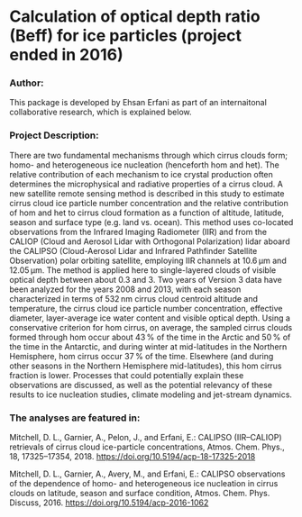 # Calculation of optical depth ratio (Beff) for ice particles (project ended in 2016)

### Author:
This package is developed by Ehsan Erfani as part of an internaitonal collaborative research, which is explained below. 

### Project Description:
There are two fundamental mechanisms through which cirrus clouds form; homo- and heterogeneous ice nucleation (henceforth hom and het). The relative contribution of each mechanism to ice crystal production often determines the microphysical and radiative properties of a cirrus cloud. A new satellite remote sensing method is described in this study to estimate cirrus cloud ice particle number concentration and the relative contribution of hom and het to cirrus cloud formation as a function of altitude, latitude, season and surface type (e.g. land vs. ocean). This method uses co-located observations from the Infrared Imaging Radiometer (IIR) and from the CALIOP (Cloud and Aerosol Lidar with Orthogonal Polarization) lidar aboard the CALIPSO (Cloud-Aerosol Lidar and Infrared Pathfinder Satellite Observation) polar orbiting satellite, employing IIR channels at 10.6 μm and 12.05 μm. The method is applied here to single-layered clouds of visible optical depth between about 0.3 and 3. Two years of Version 3 data have been analyzed for the years 2008 and 2013, with each season characterized in terms of 532 nm cirrus cloud centroid altitude and temperature, the cirrus cloud ice particle number concentration, effective diameter, layer-average ice water content and visible optical depth. Using a conservative criterion for hom cirrus, on average, the sampled cirrus clouds formed through hom occur about 43 % of the time in the Arctic and 50 % of the time in the Antarctic, and during winter at mid-latitudes in the Northern Hemisphere, hom cirrus occur 37 % of the time. Elsewhere (and during other seasons in the Northern Hemisphere mid-latitudes), this hom cirrus fraction is lower. Processes that could potentially explain these observations are discussed, as well as the potential relevancy of these results to ice nucleation studies, climate modeling and jet-stream dynamics.

### The analyses are featured in:
Mitchell, D. L., Garnier, A., Pelon, J., and Erfani, E.: CALIPSO (IIR–CALIOP) retrievals of cirrus cloud ice-particle concentrations, Atmos. Chem. Phys., 18, 17325–17354, 2018. https://doi.org/10.5194/acp-18-17325-2018

Mitchell, D. L., Garnier, A., Avery, M., and Erfani, E.: CALIPSO observations of the dependence of homo- and heterogeneous ice nucleation in cirrus clouds on latitude, season and surface condition, Atmos. Chem. Phys. Discuss, 2016. https://doi.org/10.5194/acp-2016-1062

